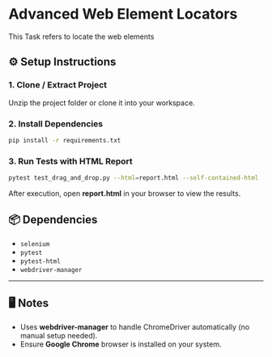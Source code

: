 # Advanced Web Element Locators

This Task refers to locate the web elements 

## ⚙️ Setup Instructions

### 1. Clone / Extract Project

Unzip the project folder or clone it into your workspace.

### 2. Install Dependencies

```bash
pip install -r requirements.txt
```

### 3. Run Tests with HTML Report

```bash
pytest test_drag_and_drop.py --html=report.html --self-contained-html
```

After execution, open **report.html** in your browser to view the results.

## 📦 Dependencies

* `selenium`
* `pytest`
* `pytest-html`
* `webdriver-manager`

---

## 🖥️ Notes

* Uses **webdriver-manager** to handle ChromeDriver automatically (no manual setup needed).
* Ensure **Google Chrome** browser is installed on your system.
